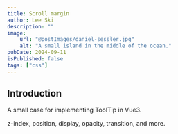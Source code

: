```yaml
---
title: Scroll margin
author: Lee Ski
description: ""
image:
    url: "@postImages/daniel-sessler.jpg"
    alt: "A small island in the middle of the ocean."
pubDate: 2024-09-11
isPublished: false
tags: ["css"]
---
```


## Introduction

A small case for implementing ToolTip in Vue3.

z-index, position, display, opacity, transition, and more.
